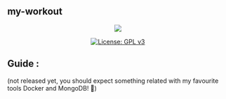 ## my-workout
<div align="center">
<img src="https://img.shields.io/github/repo-size/mariospapaz/my-workout">    

  [![License: GPL v3](https://img.shields.io/badge/License-GPLv3-blue.svg)](https://www.gnu.org/licenses/gpl-3.0)
  
</div>

## Guide :
(not released yet, you should expect something related with my favourite tools Docker and MongoDB! 🐳)
